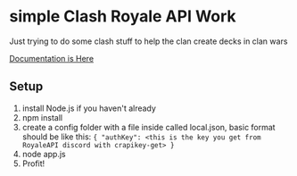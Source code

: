 # simple Clash Royale API Work #

Just trying to do some clash stuff to help the clan create decks in clan wars

[Documentation is Here](https://docs.royaleapi.com/#/)

## Setup ##
1. install Node.js if you haven't already
2. npm install
3. create a config folder with a file inside called local.json, basic format should be like this: 
`{ "authKey": <this is the key you get from RoyaleAPI discord with crapikey-get> }`
4. node app.js
5. Profit!
